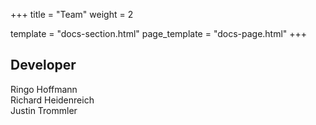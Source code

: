 +++
title = "Team"
weight = 2

template = "docs-section.html"
page_template = "docs-page.html"
+++

## Developer

Ringo Hoffmann  
Richard Heidenreich  
Justin Trommler  
